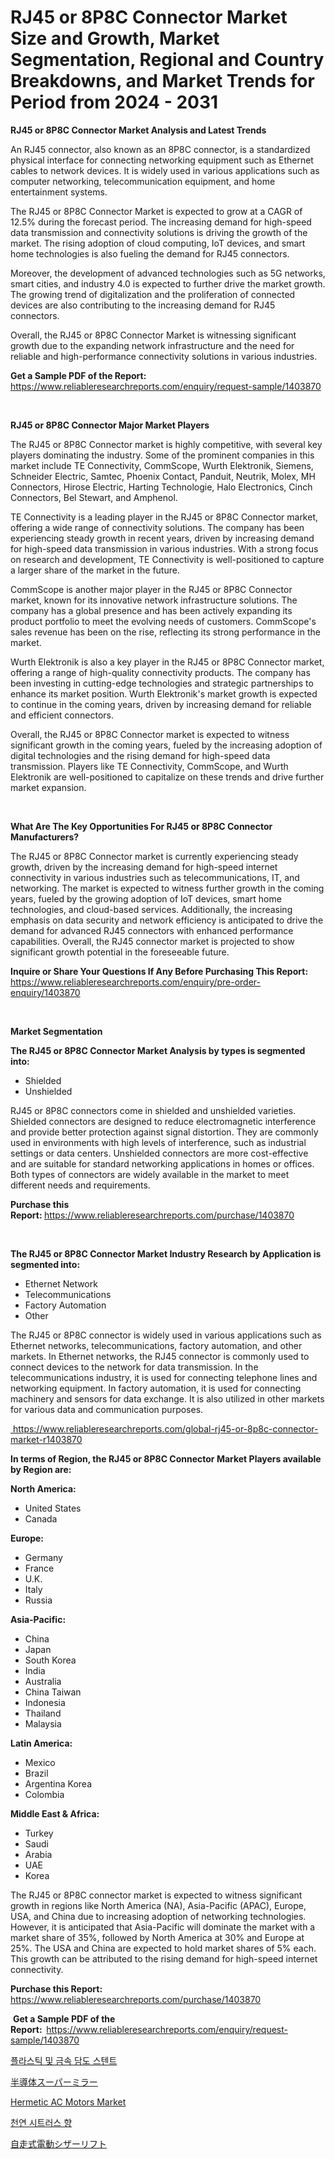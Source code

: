 <p><h1>RJ45 or 8P8C Connector Market Size and Growth, Market Segmentation, Regional and Country Breakdowns, and Market Trends for Period from 2024 -  2031</h1></p><p><strong>RJ45 or 8P8C Connector Market Analysis and Latest Trends</strong></p>
<p><p>An RJ45 connector, also known as an 8P8C connector, is a standardized physical interface for connecting networking equipment such as Ethernet cables to network devices. It is widely used in various applications such as computer networking, telecommunication equipment, and home entertainment systems.</p><p>The RJ45 or 8P8C Connector Market is expected to grow at a CAGR of 12.5% during the forecast period. The increasing demand for high-speed data transmission and connectivity solutions is driving the growth of the market. The rising adoption of cloud computing, IoT devices, and smart home technologies is also fueling the demand for RJ45 connectors.</p><p>Moreover, the development of advanced technologies such as 5G networks, smart cities, and industry 4.0 is expected to further drive the market growth. The growing trend of digitalization and the proliferation of connected devices are also contributing to the increasing demand for RJ45 connectors.</p><p>Overall, the RJ45 or 8P8C Connector Market is witnessing significant growth due to the expanding network infrastructure and the need for reliable and high-performance connectivity solutions in various industries.</p></p>
<p><strong>Get a Sample PDF of the Report:&nbsp;</strong> <a href="https://www.reliableresearchreports.com/enquiry/request-sample/1403870">https://www.reliableresearchreports.com/enquiry/request-sample/1403870</a></p>
<p>&nbsp;</p>
<p><strong>RJ45 or 8P8C Connector Major Market Players</strong></p>
<p><p>The RJ45 or 8P8C Connector market is highly competitive, with several key players dominating the industry. Some of the prominent companies in this market include TE Connectivity, CommScope, Wurth Elektronik, Siemens, Schneider Electric, Samtec, Phoenix Contact, Panduit, Neutrik, Molex, MH Connectors, Hirose Electric, Harting Technologie, Halo Electronics, Cinch Connectors, Bel Stewart, and Amphenol.</p><p>TE Connectivity is a leading player in the RJ45 or 8P8C Connector market, offering a wide range of connectivity solutions. The company has been experiencing steady growth in recent years, driven by increasing demand for high-speed data transmission in various industries. With a strong focus on research and development, TE Connectivity is well-positioned to capture a larger share of the market in the future.</p><p>CommScope is another major player in the RJ45 or 8P8C Connector market, known for its innovative network infrastructure solutions. The company has a global presence and has been actively expanding its product portfolio to meet the evolving needs of customers. CommScope's sales revenue has been on the rise, reflecting its strong performance in the market.</p><p>Wurth Elektronik is also a key player in the RJ45 or 8P8C Connector market, offering a range of high-quality connectivity products. The company has been investing in cutting-edge technologies and strategic partnerships to enhance its market position. Wurth Elektronik's market growth is expected to continue in the coming years, driven by increasing demand for reliable and efficient connectors.</p><p>Overall, the RJ45 or 8P8C Connector market is expected to witness significant growth in the coming years, fueled by the increasing adoption of digital technologies and the rising demand for high-speed data transmission. Players like TE Connectivity, CommScope, and Wurth Elektronik are well-positioned to capitalize on these trends and drive further market expansion.</p></p>
<p>&nbsp;</p>
<p><strong>What Are The Key Opportunities For RJ45 or 8P8C Connector Manufacturers?</strong></p>
<p><p>The RJ45 or 8P8C Connector market is currently experiencing steady growth, driven by the increasing demand for high-speed internet connectivity in various industries such as telecommunications, IT, and networking. The market is expected to witness further growth in the coming years, fueled by the growing adoption of IoT devices, smart home technologies, and cloud-based services. Additionally, the increasing emphasis on data security and network efficiency is anticipated to drive the demand for advanced RJ45 connectors with enhanced performance capabilities. Overall, the RJ45 connector market is projected to show significant growth potential in the foreseeable future.</p></p>
<p><strong>Inquire or Share Your Questions If Any Before Purchasing This Report:</strong> <a href="https://www.reliableresearchreports.com/enquiry/pre-order-enquiry/1403870">https://www.reliableresearchreports.com/enquiry/pre-order-enquiry/1403870</a></p>
<p>&nbsp;</p>
<p><strong>Market Segmentation</strong></p>
<p><strong>The RJ45 or 8P8C Connector Market Analysis by types is segmented into:</strong></p>
<p><ul><li>Shielded</li><li>Unshielded</li></ul></p>
<p><p>RJ45 or 8P8C connectors come in shielded and unshielded varieties. Shielded connectors are designed to reduce electromagnetic interference and provide better protection against signal distortion. They are commonly used in environments with high levels of interference, such as industrial settings or data centers. Unshielded connectors are more cost-effective and are suitable for standard networking applications in homes or offices. Both types of connectors are widely available in the market to meet different needs and requirements.</p></p>
<p><strong>Purchase this Report:&nbsp;</strong><a href="https://www.reliableresearchreports.com/purchase/1403870">https://www.reliableresearchreports.com/purchase/1403870</a></p>
<p>&nbsp;</p>
<p><strong>The RJ45 or 8P8C Connector Market Industry Research by Application is segmented into:</strong></p>
<p><ul><li>Ethernet Network</li><li>Telecommunications</li><li>Factory Automation</li><li>Other</li></ul></p>
<p><p>The RJ45 or 8P8C connector is widely used in various applications such as Ethernet networks, telecommunications, factory automation, and other markets. In Ethernet networks, the RJ45 connector is commonly used to connect devices to the network for data transmission. In the telecommunications industry, it is used for connecting telephone lines and networking equipment. In factory automation, it is used for connecting machinery and sensors for data exchange. It is also utilized in other markets for various data and communication purposes.</p></p>
<p><a href="https://www.reliableresearchreports.com/global-rj45-or-8p8c-connector-market-r1403870">&nbsp;https://www.reliableresearchreports.com/global-rj45-or-8p8c-connector-market-r1403870</a></p>
<p><strong>In terms of Region, the RJ45 or 8P8C Connector Market Players available by Region are:</strong></p>
<p>
    <p> <strong> North America: </strong>
        <ul>
            <li>United States</li>
            <li>Canada</li>
        </ul>
        </p> 
    <p> <strong> Europe: </strong>
        <ul>
            <li>Germany</li>
            <li>France</li>
            <li>U.K.</li>
            <li>Italy</li>
            <li>Russia</li>
        </ul>
        </p> 
    <p> <strong> Asia-Pacific: </strong>
        <ul>
            <li>China</li>
            <li>Japan</li>
            <li>South Korea</li>
            <li>India</li>
            <li>Australia</li>
            <li>China Taiwan</li>
            <li>Indonesia</li>
            <li>Thailand</li>
            <li>Malaysia</li>
        </ul>
        </p> 
    <p> <strong> Latin America: </strong>
        <ul>
            <li>Mexico</li>
            <li>Brazil</li>
            <li>Argentina Korea</li>
            <li>Colombia</li>
        </ul>
        </p> 
    <p> <strong> Middle East & Africa: </strong>
        <ul>
            <li>Turkey</li>
            <li>Saudi</li>
            <li>Arabia</li>
            <li>UAE</li>
            <li>Korea</li>
        </ul>
    </p>
    </p>
<p><p>The RJ45 or 8P8C connector market is expected to witness significant growth in regions like North America (NA), Asia-Pacific (APAC), Europe, USA, and China due to increasing adoption of networking technologies. However, it is anticipated that Asia-Pacific will dominate the market with a market share of 35%, followed by North America at 30% and Europe at 25%. The USA and China are expected to hold market shares of 5% each. This growth can be attributed to the rising demand for high-speed internet connectivity.</p></p>
<p><strong>Purchase this Report: </strong><a href="https://www.reliableresearchreports.com/purchase/1403870">https://www.reliableresearchreports.com/purchase/1403870</a></p>
<p>&nbsp;<strong>Get a Sample PDF of the Report:&nbsp;&nbsp;</strong><a href="https://www.reliableresearchreports.com/enquiry/request-sample/1403870">https://www.reliableresearchreports.com/enquiry/request-sample/1403870</a></p>
<p><strong></strong></p>
<p><p><a href="https://medium.com/@lianaporter601981/%EA%B8%80%EB%A1%9C%EB%B2%8C-%ED%94%8C%EB%9D%BC%EC%8A%A4%ED%8B%B1-%EB%B0%8F-%EA%B8%88%EC%86%8D-%EB%8B%B4%EB%82%AD-%EC%8A%A4%ED%85%90%ED%8A%B8-%EC%8B%9C%EC%9E%A5%EC%9D%80-2024%EB%85%84%EB%B6%80%ED%84%B0-2031%EB%85%84%EA%B9%8C%EC%A7%80%EC%9D%98-%EA%B8%B0%EA%B0%84-%EB%8F%99%EC%95%88-%EC%97%B0%ED%8F%89%EA%B7%A0-%EC%84%B1%EC%9E%A5%EB%A5%A0-%EB%A1%9C-%EC%84%B1%EC%9E%A5%ED%95%A0-%EA%B2%83%EC%9C%BC%EB%A1%9C-%EC%98%88%EC%83%81%EB%90%A9%EB%8B%88%EB%8B%A4-301d5db4d615">플라스틱 및 금속 담도 스텐트</a></p><p><a href="https://medium.com/@najifatanjim32_39272/%E5%8D%8A%E5%B0%8E%E4%BD%93%E3%82%B9%E3%83%BC%E3%83%91%E3%83%BC%E3%83%9F%E3%83%A9%E3%83%BC%E5%B8%82%E5%A0%B4%E3%81%AE%E5%88%86%E6%9E%90-%E3%82%B0%E3%83%AD%E3%83%BC%E3%83%90%E3%83%AB%E6%A5%AD%E7%95%8C%E5%B1%95%E6%9C%9B%E3%81%A8%E4%BA%88%E6%B8%AC-2024%E5%B9%B4%E3%81%8B%E3%82%892031%E5%B9%B4-e7c32b0bc1ee">半導体スーパーミラー</a></p><p><a href="https://github.com/Whitneyboyettebo9kiw7yr13/Market-Research-Report-List-2/blob/main/hermetic-ac-motors-market.md">Hermetic AC Motors Market</a></p><p><a href="https://medium.com/@mariedawsonv31/%EA%B8%80%EB%A1%9C%EB%B2%8C-%EC%B2%9C%EC%97%B0-%EC%8B%9C%ED%8A%B8%EB%9F%AC%EC%8A%A4-%ED%96%A5%EC%B7%A8-%EC%8B%9C%EC%9E%A5-%EA%B7%9C%EB%AA%A8-%EB%B0%8F-%EC%A0%90%EC%9C%A0%EC%9C%A8-%EB%B6%84%EC%84%9D-%EC%A0%9C%ED%92%88-%EC%9C%A0%ED%98%95%EB%B3%84-%EC%9D%91%EC%9A%A9%EB%B3%84-%EC%A7%80%EC%97%AD%EB%B3%84-%EC%98%88%EC%B8%A1-2024-2031-3a706eb2b08b">천연 시트러스 향</a></p><p><a href="https://medium.com/@lovern8746/%E8%87%AA%E5%B7%B1%E8%B5%B0%E8%A1%8C%E5%BC%8F%E9%9B%BB%E5%8B%95%E3%82%B9%E3%82%AD%E3%83%83%E3%82%B5%E3%83%BC%E3%83%AA%E3%83%95%E3%83%88%E5%B8%82%E5%A0%B4%E3%81%AE%E5%88%86%E6%9E%90%E3%81%A82024%E5%B9%B4%E3%81%8B%E3%82%892031%E5%B9%B4%E3%81%BE%E3%81%A7%E3%81%AE%E3%82%B5%E3%82%A4%E3%82%BA%E4%BA%88%E6%B8%AC-caa5450f0b06">自走式電動シザーリフト</a></p></p>